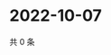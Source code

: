 # 2022-10-07

共 0 条

<!-- BEGIN WEIBO -->
<!-- 最后更新时间 Fri Oct 07 2022 21:52:33 GMT+0800 (China Standard Time) -->

<!-- END WEIBO -->
